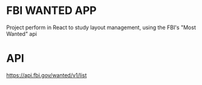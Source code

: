 # FBI WANTED APP

Project perform in React to study layout management, using the FBI's "Most Wanted" api

# API
https://api.fbi.gov/wanted/v1/list

